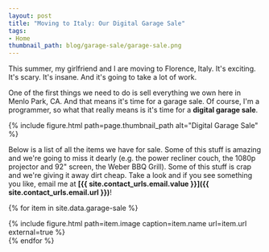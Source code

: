```yaml
---
layout: post
title: "Moving to Italy: Our Digital Garage Sale"
tags:
- Home
thumbnail_path: blog/garage-sale/garage-sale.png
---  
```


This summer, my girlfriend and I are moving to Florence, Italy. It's exciting.
It's scary. It's insane. And it's going to take a lot of work.

One of the first things we need to do is sell everything we own here in Menlo
Park, CA. And that means it's time for a garage sale. Of course, I'm a 
programmer, so what that really means is it's time for a **digital garage 
sale**.

{% include figure.html path=page.thumbnail_path alt="Digital Garage Sale" %}

Below is a list of all the items we have for sale. Some of this stuff is 
amazing and we're going to miss it dearly (e.g. the power recliner couch, the 
1080p projector and 92" screen, the Weber BBQ Grill). Some of this stuff is 
crap and we're giving it away dirt cheap. Take a look and if you see something
you like, email me at **[{{ site.contact_urls.email.value }}]({{ site.contact_urls.email.url }})**!

{% for item in site.data.garage-sale %}
  <div class="mt2 mb2">
    {% include figure.html path=item.image caption=item.name url=item.url external=true %}
  </div>
{% endfor %}

